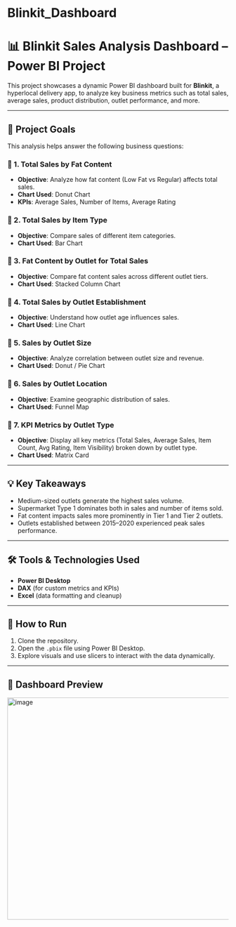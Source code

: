 # Blinkit_Dashboard
# 📊 Blinkit Sales Analysis Dashboard – Power BI Project

This project showcases a dynamic Power BI dashboard built for **Blinkit**, a hyperlocal delivery app, to analyze key business metrics such as total sales, average sales, product distribution, outlet performance, and more.

---

## 📌 Project Goals

This analysis helps answer the following business questions:

### 🔹 1. Total Sales by Fat Content
- **Objective**: Analyze how fat content (Low Fat vs Regular) affects total sales.
- **Chart Used**: Donut Chart
- **KPIs**: Average Sales, Number of Items, Average Rating

### 🔹 2. Total Sales by Item Type
- **Objective**: Compare sales of different item categories.
- **Chart Used**: Bar Chart

### 🔹 3. Fat Content by Outlet for Total Sales
- **Objective**: Compare fat content sales across different outlet tiers.
- **Chart Used**: Stacked Column Chart

### 🔹 4. Total Sales by Outlet Establishment
- **Objective**: Understand how outlet age influences sales.
- **Chart Used**: Line Chart

### 🔹 5. Sales by Outlet Size
- **Objective**: Analyze correlation between outlet size and revenue.
- **Chart Used**: Donut / Pie Chart

### 🔹 6. Sales by Outlet Location
- **Objective**: Examine geographic distribution of sales.
- **Chart Used**: Funnel Map

### 🔹 7. KPI Metrics by Outlet Type
- **Objective**: Display all key metrics (Total Sales, Average Sales, Item Count, Avg Rating, Item Visibility) broken down by outlet type.
- **Chart Used**: Matrix Card

---

## 💡 Key Takeaways

- Medium-sized outlets generate the highest sales volume.
- Supermarket Type 1 dominates both in sales and number of items sold.
- Fat content impacts sales more prominently in Tier 1 and Tier 2 outlets.
- Outlets established between 2015–2020 experienced peak sales performance.

---

## 🛠 Tools & Technologies Used

- **Power BI Desktop**
- **DAX** (for custom metrics and KPIs)
- **Excel** (data formatting and cleanup)

---

## 🚀 How to Run

1. Clone the repository.
2. Open the `.pbix` file using Power BI Desktop.
3. Explore visuals and use slicers to interact with the data dynamically.

---

## 📸 Dashboard Preview
<img width="895" height="506" alt="image" src="https://github.com/user-attachments/assets/17bb6f40-c280-4f71-b97b-505ff7d57ca4" />


